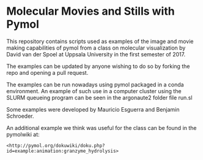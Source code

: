 # Molecular Movies and Stills with Pymol #
This repository contains scripts used as examples of the image and movie making
capabilities of pymol from a class on molecular visualization by David van der Spoel at
Uppsala University in the first semester of 2017.

The examples can be updated by anyone wishing to do so by forking the repo and opening 
a pull request.

The examples can be run nowadays using pymol packaged in a conda environment. 
An example of such use in a computer cluster using the SLURM queueing program
can be seen in the argonaute2 folder file run.sl

Some examples were developed by Mauricio Esguerra and Benjamin Schroeder.  

An additional example we think was useful for the class can be found in the pymolwiki at:  

    <http://pymol.org/dokuwiki/doku.php?id=example:animation:granzyme_hydrolysis>


